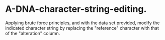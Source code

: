 # A-DNA-character-string-editing.
Applying brute force principles, and with the data set provided, modify the indicated character string by replacing the "reference" character with that of the "alteration" column.
